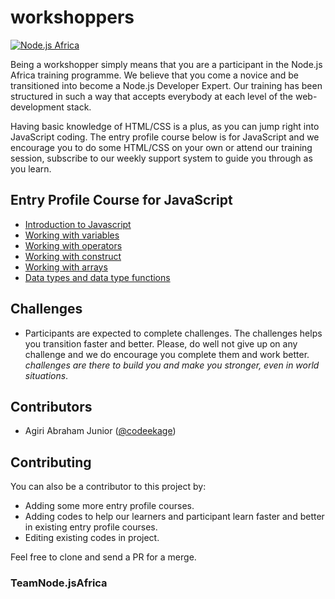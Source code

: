 # workshoppers

[![Node.js Africa](https://img.shields.io/badge/node.js%20africa-contributor-green.svg)](http://github.com/nodejsafrica/team-nodejs-africa)


Being a workshopper simply means that you are a participant in the Node.js Africa training programme. We believe that you come a novice and be transitioned into become a Node.js Developer Expert. Our training has been structured in such a way that accepts everybody at each level of the web-development stack.

Having basic knowledge of HTML/CSS is a plus, as you can jump right into JavaScript coding. The entry profile course below is for JavaScript and we encourage you to do some HTML/CSS on your own or attend our training session, subscribe to our weekly support system to guide you through as you learn.

## Entry Profile Course for JavaScript
- [Introduction to Javascript](https://github.com/NodeJSAfrica/workshoppers/tree/master/1.%20introduction_to_%20javascript)
- [Working with variables](https://github.com/NodeJSAfrica/workshoppers/tree/master/2.%20working%20with%20variables)
- [Working with operators](https://github.com/NodeJSAfrica/workshoppers/tree/master/3.working%20with%20operators)
- [Working with construct](https://github.com/NodeJSAfrica/workshoppers/tree/master/4.%20working%20with%20construct)
- [Working with arrays](https://github.com/NodeJSAfrica/workshoppers/tree/master/5.%20working_with_arrays)
- [Data types and data type functions](https://github.com/NodeJSAfrica/workshoppers/tree/master/6.%20data%20types%20and%20data%20type%20functions)

## Challenges
- Participants are expected to complete challenges. The challenges helps you transition faster and better. Please, do well not give up on any challenge and we do encourage you complete them and work better. *challenges are there to build you and make you stronger, even in world situations*.

## Contributors
- Agiri Abraham Junior ([@codeekage](https/github.com/codeekage))

## Contributing
You can also be a contributor to this project by: 
-  Adding some more entry profile courses.
-  Adding codes to help our learners and participant learn faster and better in existing entry profile courses.
-  Editing existing codes in project.

Feel free to clone and send a PR for a merge. 

### TeamNode.jsAfrica

